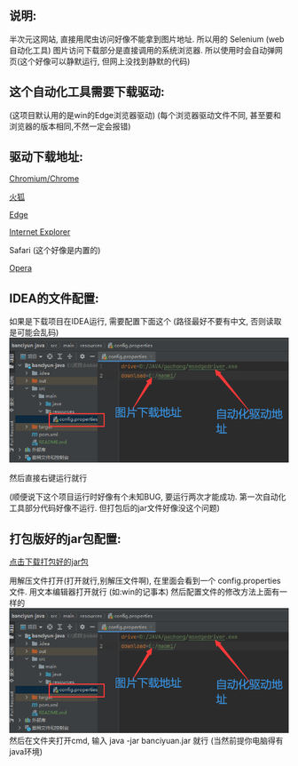 
## 说明:

半次元这网站, 直接用爬虫访问好像不能拿到图片地址. 所以用的 Selenium (web自动化工具)
图片访问下载部分是直接调用的系统浏览器. 所以使用时会自动弹网页(这个好像可以静默运行, 但网上没找到静默的代码)


## 这个自动化工具需要下载驱动:

(这项目默认用的是win的Edge浏览器驱动)
(每个浏览器驱动文件不同, 甚至要和浏览器的版本相同,不然一定会报错)



## 驱动下载地址:

[Chromium/Chrome](https://chromedriver.storage.googleapis.com/index.html)

[火狐](https://github.com/mozilla/geckodriver/releases)

[Edge](https://developer.microsoft.com/en-us/microsoft-edge/tools/webdriver/)

[Internet Explorer](https://selenium-release.storage.googleapis.com/index.html)

Safari (这个好像是内置的)

[Opera](https://github.com/operasoftware/operachromiumdriver/releases)

## IDEA的文件配置:

如果是下载项目在IDEA运行, 需要配置下面这个
(路径最好不要有中文, 否则读取是可能会乱码)
![img_1.png](img_1.png)

然后直接右键运行就行

(顺便说下这个项目运行时好像有个未知BUG, 要运行两次才能成功. 第一次自动化工具部分代码好像不运行.
但打包后的jar文件好像没这个问题)


## 打包版好的jar包配置:
[点击下载打包好的jar包](https://github.com/Q-V-O/banciyan/releases/tag/mao)

用解压文件打开(打开就行,别解压文件啊), 在里面会看到一个 config.properties 文件. 
用文本编辑器打开就行 (如:win的记事本)
然后配置文件的修改方法上面有一样的
![img_2.png](img_2.png)
然后在文件夹打开cmd, 输入 java -jar banciyuan.jar  就行
(当然前提你电脑得有java环境)


